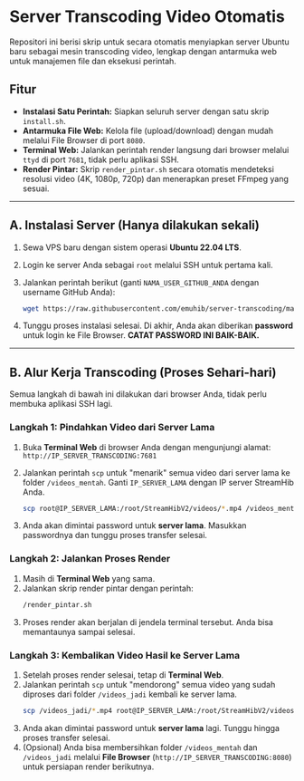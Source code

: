# Server Transcoding Video Otomatis

Repositori ini berisi skrip untuk secara otomatis menyiapkan server Ubuntu baru sebagai mesin transcoding video, lengkap dengan antarmuka web untuk manajemen file dan eksekusi perintah.

## Fitur

- **Instalasi Satu Perintah:** Siapkan seluruh server dengan satu skrip `install.sh`.
- **Antarmuka File Web:** Kelola file (upload/download) dengan mudah melalui File Browser di port `8080`.
- **Terminal Web:** Jalankan perintah render langsung dari browser melalui `ttyd` di port `7681`, tidak perlu aplikasi SSH.
- **Render Pintar:** Skrip `render_pintar.sh` secara otomatis mendeteksi resolusi video (4K, 1080p, 720p) dan menerapkan preset FFmpeg yang sesuai.

---

## A. Instalasi Server (Hanya dilakukan sekali)

1.  Sewa VPS baru dengan sistem operasi **Ubuntu 22.04 LTS**.
2.  Login ke server Anda sebagai `root` melalui SSH untuk pertama kali.
3.  Jalankan perintah berikut (ganti `NAMA_USER_GITHUB_ANDA` dengan username GitHub Anda):

    ```bash
    wget https://raw.githubusercontent.com/emuhib/server-transcoding/main/install.sh && bash install.sh
    
    ```

4.  Tunggu proses instalasi selesai. Di akhir, Anda akan diberikan **password** untuk login ke File Browser. **CATAT PASSWORD INI BAIK-BAIK.**

---

## B. Alur Kerja Transcoding (Proses Sehari-hari)

Semua langkah di bawah ini dilakukan dari browser Anda, tidak perlu membuka aplikasi SSH lagi.

### Langkah 1: Pindahkan Video dari Server Lama

1.  Buka **Terminal Web** di browser Anda dengan mengunjungi alamat:
    `http://IP_SERVER_TRANSCODING:7681`

2.  Jalankan perintah `scp` untuk "menarik" semua video dari server lama ke folder `/videos_mentah`. Ganti `IP_SERVER_LAMA` dengan IP server StreamHib Anda.
    ```bash
    scp root@IP_SERVER_LAMA:/root/StreamHibV2/videos/*.mp4 /videos_mentah/
    ```

3.  Anda akan dimintai password untuk **server lama**. Masukkan passwordnya dan tunggu proses transfer selesai.

### Langkah 2: Jalankan Proses Render

1.  Masih di **Terminal Web** yang sama.
2.  Jalankan skrip render pintar dengan perintah:
    ```bash
    /render_pintar.sh
    ```
3.  Proses render akan berjalan di jendela terminal tersebut. Anda bisa memantaunya sampai selesai.

### Langkah 3: Kembalikan Video Hasil ke Server Lama

1.  Setelah proses render selesai, tetap di **Terminal Web**.
2.  Jalankan perintah `scp` untuk "mendorong" semua video yang sudah diproses dari folder `/videos_jadi` kembali ke server lama.
    ```bash
    scp /videos_jadi/*.mp4 root@IP_SERVER_LAMA:/root/StreamHibV2/videos/
    ```
3.  Anda akan dimintai password untuk **server lama** lagi. Tunggu hingga proses transfer selesai.
4.  (Opsional) Anda bisa membersihkan folder `/videos_mentah` dan `/videos_jadi` melalui **File Browser** (`http://IP_SERVER_TRANSCODING:8080`) untuk persiapan render berikutnya.
